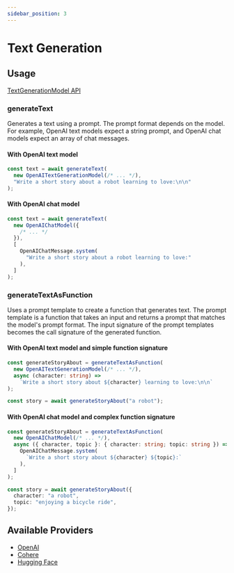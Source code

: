 ```yaml
---
sidebar_position: 3
---
```


# Text Generation

## Usage

[TextGenerationModel API](/api/interfaces/TextGenerationModel)

### generateText

Generates a text using a prompt.
The prompt format depends on the model.
For example, OpenAI text models expect a string prompt, and OpenAI chat models expect an array of chat messages.

#### With OpenAI text model

```ts
const text = await generateText(
  new OpenAITextGenerationModel(/* ... */),
  "Write a short story about a robot learning to love:\n\n"
);
```

#### With OpenAI chat model

```ts
const text = await generateText(
  new OpenAIChatModel({
    /* ... */
  }),
  [
    OpenAIChatMessage.system(
      "Write a short story about a robot learning to love:"
    ),
  ]
);
```

### generateTextAsFunction

Uses a prompt template to create a function that generates text.
The prompt template is a function that takes an input and returns a prompt that matches the model's prompt format.
The input signature of the prompt templates becomes the call signature of the generated function.

#### With OpenAI text model and simple function signature

```ts
const generateStoryAbout = generateTextAsFunction(
  new OpenAITextGenerationModel(/* ... */),
  async (character: string) =>
    `Write a short story about ${character} learning to love:\n\n`
);

const story = await generateStoryAbout("a robot");
```

#### With OpenAI chat model and complex function signature

```ts
const generateStoryAbout = generateTextAsFunction(
  new OpenAIChatModel(/* ... */),
  async ({ character, topic }: { character: string; topic: string }) => [
    OpenAIChatMessage.system(
      `Write a short story about ${character} ${topic}:`
    ),
  ]
);

const story = await generateStoryAbout({
  character: "a robot",
  topic: "enjoying a bicycle ride",
});
```

## Available Providers

- [OpenAI](/integration/model-provider/openai)
- [Cohere](/integration/model-provider/cohere)
- [Hugging Face](/integration/model-provider/huggingface)
